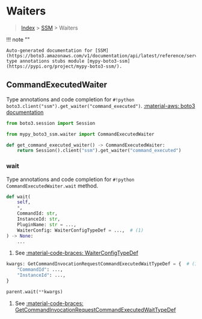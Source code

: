 # Waiters

> [Index](../README.md) > [SSM](./README.md) > Waiters

!!! note ""

    Auto-generated documentation for [SSM](https://boto3.amazonaws.com/v1/documentation/api/latest/reference/services/ssm.html#SSM)
    type annotations stubs module [mypy-boto3-ssm](https://pypi.org/project/mypy-boto3-ssm/).

## CommandExecutedWaiter

Type annotations and code completion for `#!python boto3.client("ssm").get_waiter("command_executed")`.
[:material-aws: boto3 documentation](https://boto3.amazonaws.com/v1/documentation/api/latest/reference/services/ssm.html#SSM.Waiter.CommandExecuted)

```python title="Usage example"
from boto3.session import Session

from mypy_boto3_ssm.waiter import CommandExecutedWaiter

def get_command_executed_waiter() -> CommandExecutedWaiter:
    return Session().client("ssm").get_waiter("command_executed")
```


### wait

Type annotations and code completion for `#!python CommandExecutedWaiter.wait` method.

```python title="Method definition"
def wait(
    self,
    *,
    CommandId: str,
    InstanceId: str,
    PluginName: str = ...,
    WaiterConfig: WaiterConfigTypeDef = ...,  # (1)
) -> None:
    ...
```

1. See [:material-code-braces: WaiterConfigTypeDef](./type_defs.md#waiterconfigtypedef) 


```python title="Usage example with kwargs"
kwargs: GetCommandInvocationRequestCommandExecutedWaitTypeDef = {  # (1)
    "CommandId": ...,
    "InstanceId": ...,
}

parent.wait(**kwargs)
```

1. See [:material-code-braces: GetCommandInvocationRequestCommandExecutedWaitTypeDef](./type_defs.md#getcommandinvocationrequestcommandexecutedwaittypedef) 

